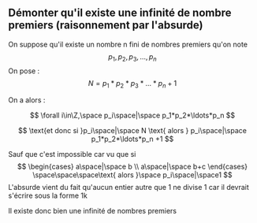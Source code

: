 ## Démonter qu'il existe une infinité de nombre premiers (raisonnement par l'absurde)

On suppose qu'il existe un nombre n fini de nombres premiers qu'on note 
$$
p_1,p_2,p_3,\ldots,p_n
$$
On pose :
$$
N  = p_1*p_2*p_3*\ldots*p_n + 1
$$

On a alors : 

$$
\forall i\in\Z,\space p_i\space|\space p_1*p_2*\ldots*p_n
$$

$$
\text{et donc si }p_i\space|\space N \text{ alors } p_i\space|\space p_1*p_2*\ldots*p_n +1
$$

Sauf que c'est impossible car vu que si 
$$
\begin{cases}
a\space|\space b \\ a\space|\space b+c
\end{cases}
\space\space\space\text{ alors }\space p_i\space|\space1
$$
L'absurde vient du fait qu'aucun entier autre que 1 ne divise 1 car il devrait s'écrire sous la forme 1k

Il existe donc bien une infinité de nombres premiers


